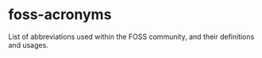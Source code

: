 # foss-acronyms
List of abbreviations used within the FOSS community, and their definitions and usages.
